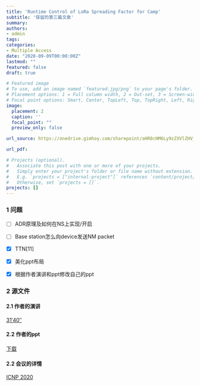 ```yaml
---
title: 'Runtime Control of LoRa Spreading Factor for Camp'
subtitle: '保留的第三篇文章'
summary: 
authors:
- admin
tags:
categories:
- Multiple Access
date: "2020-09-09T00:00:00Z"
lastmod: ""
featured: false
draft: true

# Featured image
# To use, add an image named `featured.jpg/png` to your page's folder.
# Placement options: 1 = Full column width, 2 = Out-set, 3 = Screen-width
# Focal point options: Smart, Center, TopLeft, Top, TopRight, Left, Right, BottomLeft, Bottom, BottomRight
image:
  placement: 2
  caption: ''
  focal_point: ""
  preview_only: false

url_source: https://onedrive.gimhoy.com/sharepoint/aHR0cHM6Ly9zZXVlZHVjbjEtbXkuc2hhcmVwb2ludC5jb20vOmI6L2cvcGVyc29uYWwvMjIwMjA0NjAxX3NldV9lZHVfY24vRVRIb2JKYTJNRjVQak44Q1RqQkswbHdCQmo1V3NOdTNMczBHVlJ3ZWFzZWZjZz9lPU5rTU1uMA==.mp3

url_pdf: 

# Projects (optional).
#   Associate this post with one or more of your projects.
#   Simply enter your project's folder or file name without extension.
#   E.g. `projects = ["internal-project"]` references `content/project/deep-learning/index.md`.
#   Otherwise, set `projects = []`.
projects: []
---
```

<!--more-->

### 1 问题

- [ ] ADR原理及如何在NS上实现/开启
- [ ] Base station怎么向device发送NM packet
- [x] TTN[11]
- [x] 美化ppt布局
- [x] 根据作者演讲和ppt修改自己的ppt


### 2 源文件


#### 2.1 作者的演讲
[31′40″](https://www.youtube.com/watch?v=-z16odpf_eg&feature=youtu.be)

#### 2.2 作者的ppt
[下载](https://onedrive.gimhoy.com/sharepoint/aHR0cHM6Ly9zZXVlZHVjbjEtbXkuc2hhcmVwb2ludC5jb20vOmI6L2cvcGVyc29uYWwvMjIwMjA0NjAxX3NldV9lZHVfY24vRWExWHZzd0V0dGxEazVjdkc1dDhmTVlCaDFwUm5XbUxLdnA1QzQzWmYyUW9vdz9lPWFCT3RvbA==.mp3)

#### 2.2 会议的详情 
[ICNP 2020](https://icnp20.cs.ucr.edu/program.html#posterdemo)

